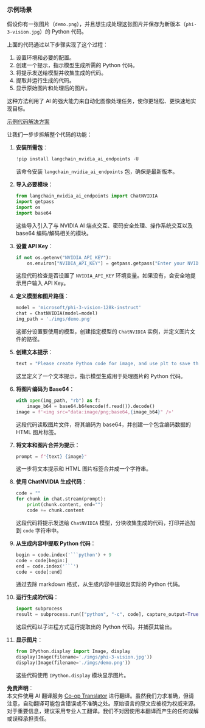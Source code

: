 <!--
CO_OP_TRANSLATOR_METADATA:
{
  "original_hash": "a8de701a2f1eb12b1f82432288d709cf",
  "translation_date": "2025-07-17T04:53:03+00:00",
  "source_file": "md/02.Application/04.Vision/Phi3/E2E_Nvidia_NIM_Vision.md",
  "language_code": "zh"
}
-->
### 示例场景

假设你有一张图片（`demo.png`），并且想生成处理这张图片并保存为新版本（`phi-3-vision.jpg`）的 Python 代码。

上面的代码通过以下步骤实现了这个过程：

1. 设置环境和必要的配置。
2. 创建一个提示，指示模型生成所需的 Python 代码。
3. 将提示发送给模型并收集生成的代码。
4. 提取并运行生成的代码。
5. 显示原始图片和处理后的图片。

这种方法利用了 AI 的强大能力来自动化图像处理任务，使你更轻松、更快速地实现目标。

[示例代码解决方案](../../../../../../code/06.E2E/E2E_Nvidia_NIM_Phi3_Vision.ipynb)

让我们一步步拆解整个代码的功能：

1. **安装所需包**：
    ```python
    !pip install langchain_nvidia_ai_endpoints -U
    ```
    该命令安装 `langchain_nvidia_ai_endpoints` 包，确保是最新版本。

2. **导入必要模块**：
    ```python
    from langchain_nvidia_ai_endpoints import ChatNVIDIA
    import getpass
    import os
    import base64
    ```
    这些导入引入了与 NVIDIA AI 端点交互、密码安全处理、操作系统交互以及 base64 编码/解码相关的模块。

3. **设置 API Key**：
    ```python
    if not os.getenv("NVIDIA_API_KEY"):
        os.environ["NVIDIA_API_KEY"] = getpass.getpass("Enter your NVIDIA API key: ")
    ```
    这段代码检查是否设置了 `NVIDIA_API_KEY` 环境变量。如果没有，会安全地提示用户输入 API Key。

4. **定义模型和图片路径**：
    ```python
    model = 'microsoft/phi-3-vision-128k-instruct'
    chat = ChatNVIDIA(model=model)
    img_path = './imgs/demo.png'
    ```
    这部分设置要使用的模型，创建指定模型的 `ChatNVIDIA` 实例，并定义图片文件的路径。

5. **创建文本提示**：
    ```python
    text = "Please create Python code for image, and use plt to save the new picture under imgs/ and name it phi-3-vision.jpg."
    ```
    这里定义了一个文本提示，指示模型生成用于处理图片的 Python 代码。

6. **将图片编码为 Base64**：
    ```python
    with open(img_path, "rb") as f:
        image_b64 = base64.b64encode(f.read()).decode()
    image = f'<img src="data:image/png;base64,{image_b64}" />'
    ```
    这段代码读取图片文件，将其编码为 base64，并创建一个包含编码数据的 HTML 图片标签。

7. **将文本和图片合并为提示**：
    ```python
    prompt = f"{text} {image}"
    ```
    这一步将文本提示和 HTML 图片标签合并成一个字符串。

8. **使用 ChatNVIDIA 生成代码**：
    ```python
    code = ""
    for chunk in chat.stream(prompt):
        print(chunk.content, end="")
        code += chunk.content
    ```
    这段代码将提示发送给 `ChatNVIDIA` 模型，分块收集生成的代码，打印并追加到 `code` 字符串中。

9. **从生成内容中提取 Python 代码**：
    ```python
    begin = code.index('```python') + 9
    code = code[begin:]
    end = code.index('```')
    code = code[:end]
    ```
    通过去除 markdown 格式，从生成内容中提取出实际的 Python 代码。

10. **运行生成的代码**：
    ```python
    import subprocess
    result = subprocess.run(["python", "-c", code], capture_output=True)
    ```
    这段代码以子进程方式运行提取出的 Python 代码，并捕获其输出。

11. **显示图片**：
    ```python
    from IPython.display import Image, display
    display(Image(filename='./imgs/phi-3-vision.jpg'))
    display(Image(filename='./imgs/demo.png'))
    ```
    这些代码使用 `IPython.display` 模块显示图片。

**免责声明**：  
本文件使用 AI 翻译服务 [Co-op Translator](https://github.com/Azure/co-op-translator) 进行翻译。虽然我们力求准确，但请注意，自动翻译可能包含错误或不准确之处。原始语言的原文应被视为权威来源。对于重要信息，建议采用专业人工翻译。我们不对因使用本翻译而产生的任何误解或误释承担责任。